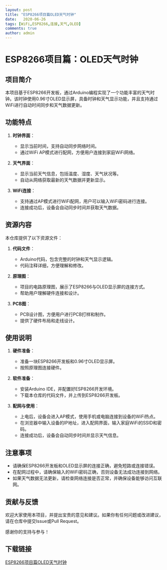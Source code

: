 ```yaml
---
layout: post
title: "ESP8266项目篇OLED天气时钟"
date:   2020-06-26
tags: [WiFi,ESP8266,连接,天气,OLED]
comments: true
author: admin
---
```

# ESP8266项目篇：OLED天气时钟

## 项目简介

本项目基于ESP8266开发板，通过Arduino编程实现了一个功能丰富的天气时钟。该时钟使用0.96寸OLED显示屏，具备时钟和天气显示功能，并且支持通过WiFi进行自动时间同步和天气数据更新。

## 功能特点

1. **时钟界面**：
   - 显示当前时间，支持自动同步网络时间。
   - 通过WiFi AP模式进行配网，方便用户连接到家庭WiFi网络。

2. **天气界面**：
   - 显示当前天气信息，包括温度、湿度、天气状况等。
   - 自动从网络获取最新的天气数据并更新显示。

3. **WiFi连接**：
   - 支持通过AP模式进行WiFi配网，用户可以输入WiFi密码进行连接。
   - 连接成功后，设备会自动同步时间并获取天气数据。

## 资源内容

本仓库提供了以下资源文件：

1. **代码文件**：
   - Arduino代码，包含完整的时钟和天气显示逻辑。
   - 代码注释详细，方便理解和修改。

2. **原理图**：
   - 项目的电路原理图，展示了ESP8266与OLED显示屏的连接方式。
   - 帮助用户理解硬件连接和设计。

3. **PCB图**：
   - PCB设计图，方便用户进行PCB打样和制作。
   - 提供了硬件布局和走线设计。

## 使用说明

1. **硬件准备**：
   - 准备一块ESP8266开发板和0.96寸OLED显示屏。
   - 按照原理图连接硬件。

2. **软件准备**：
   - 安装Arduino IDE，并配置好ESP8266开发环境。
   - 下载本仓库的代码文件，并上传到ESP8266开发板。

3. **配网与使用**：
   - 上电后，设备会进入AP模式，使用手机或电脑连接到设备的WiFi热点。
   - 在浏览器中输入设备的IP地址，进入配网界面，输入家庭WiFi的SSID和密码。
   - 连接成功后，设备会自动同步时间并显示天气信息。

## 注意事项

- 请确保ESP8266开发板和OLED显示屏的连接正确，避免短路或连接错误。
- 在配网过程中，请确保输入的WiFi密码正确，否则设备无法成功连接到网络。
- 如果天气数据无法更新，请检查网络连接是否正常，并确保设备能够访问互联网。

## 贡献与反馈

欢迎大家使用本项目，并提出宝贵的意见和建议。如果你有任何问题或改进建议，请在仓库中提交Issue或Pull Request。

感谢你的支持与参与！

## 下载链接

[ESP8266项目篇OLED天气时钟](https://pan.quark.cn/s/f9161b4f02b4)